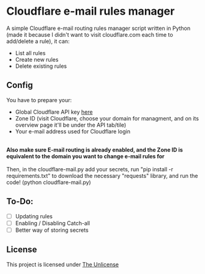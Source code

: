 # Cloudflare e-mail rules manager
A simple Cloudflare e-mail routing rules manager script written in Python (made it because I didn't want to visit cloudflare.com each time to add/delete a rule), it can:
- List all rules
- Create new rules
- Delete existing rules

## Config
You have to prepare your:
- Global Cloudflare API key [here](https://dash.cloudflare.com/profile/api-tokens)<br>
- Zone ID (visit Cloudflare, choose your domain for managment, and on its overview page it'll be under the API tab/tile)
- Your e-mail address used for Cloudflare login
<br>
<strong>Also make sure E-mail routing is already enabled, and the Zone ID is equivalent to the domain you want to change e-mail rules for</strong><br><br>
Then, in the cloudflare-mail.py add your secrets, run "pip install -r requirements.txt" to download the necessary "requests" library, and run the code! (python cloudflare-mail.py)

## To-Do:
- [ ] Updating rules
- [ ] Enabling / Disabling Catch-all
- [ ] Better way of storing secrets

## License
This project is licensed under [The Unlicense](https://choosealicense.com/licenses/unlicense/)
